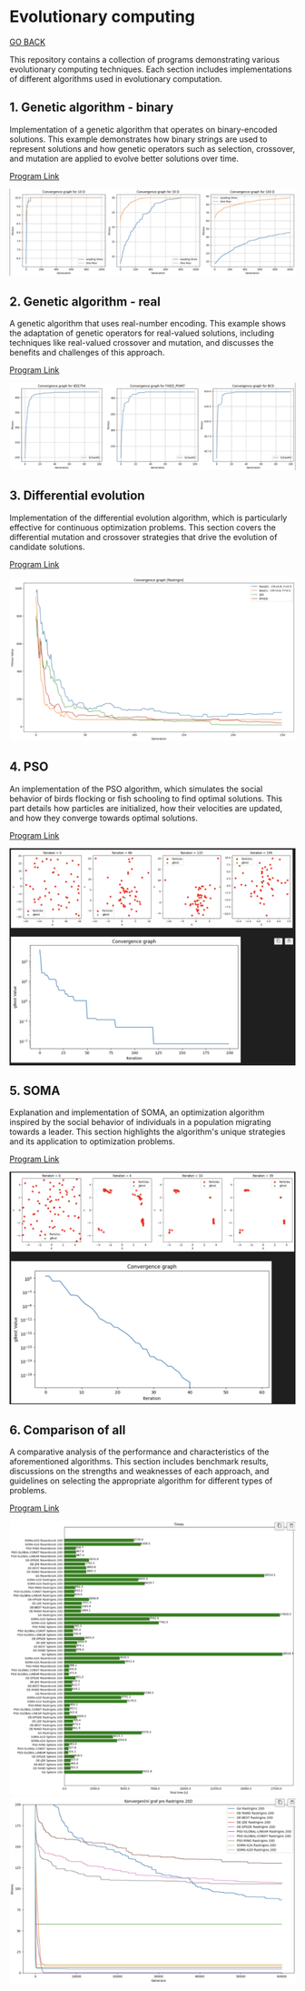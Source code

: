 # Evolutionary computing

[GO BACK](https://github.com/0xMartin/UTB-FAI-programs)

This repository contains a collection of programs demonstrating various evolutionary computing techniques. Each section includes implementations of different algorithms used in evolutionary computation.

## 1. Genetic algorithm - binary

Implementation of a genetic algorithm that operates on binary-encoded solutions. This example demonstrates how binary strings are used to represent solutions and how genetic operators such as selection, crossover, and mutation are applied to evolve better solutions over time.

[Program Link](./genetic_algorithm_bin.ipynb)

<img src="./img/1_1.png">

## 2. Genetic algorithm - real

A genetic algorithm that uses real-number encoding. This example shows the adaptation of genetic operators for real-valued solutions, including techniques like real-valued crossover and mutation, and discusses the benefits and challenges of this approach.

[Program Link](./genetic_algorithm_real.ipynb)

<img src="./img/2_1.png">

## 3. Differential evolution

Implementation of the differential evolution algorithm, which is particularly effective for continuous optimization problems. This section covers the differential mutation and crossover strategies that drive the evolution of candidate solutions.

[Program Link](./differential_evolution.ipynb)

<img src="./img/3_1.png">

## 4. PSO

An implementation of the PSO algorithm, which simulates the social behavior of birds flocking or fish schooling to find optimal solutions. This part details how particles are initialized, how their velocities are updated, and how they converge towards optimal solutions.

[Program Link](./pso.ipynb)

<img src="./img/4_1.png">

## 5. SOMA

Explanation and implementation of SOMA, an optimization algorithm inspired by the social behavior of individuals in a population migrating towards a leader. This section highlights the algorithm's unique strategies and its application to optimization problems.

[Program Link](./soma.ipynb)

<img src="./img/5_1.png">

## 6. Comparison of all

A comparative analysis of the performance and characteristics of the aforementioned algorithms. This section includes benchmark results, discussions on the strengths and weaknesses of each approach, and guidelines on selecting the appropriate algorithm for different types of problems.

[Program Link](./comparison_of_all/main.ipynb)

<img src="./img/6_1.png">

<img src="./img/6_2.png">